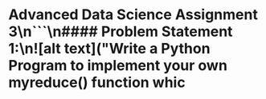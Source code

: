# Advanced Data Science Assignment 3\n```\n#### Problem Statement​ ​1:\n![alt text]("Write a Python Program to implement your own myreduce() function whic